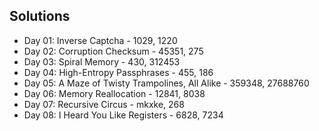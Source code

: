 ## Solutions 
* Day 01: Inverse Captcha - 1029, 1220
* Day 02: Corruption Checksum - 45351, 275
* Day 03: Spiral Memory - 430, 312453
* Day 04: High-Entropy Passphrases - 455, 186
* Day 05: A Maze of Twisty Trampolines, All Alike - 359348, 27688760
* Day 06: Memory Reallocation - 12841, 8038
* Day 07: Recursive Circus - mkxke, 268
* Day 08: I Heard You Like Registers - 6828, 7234
